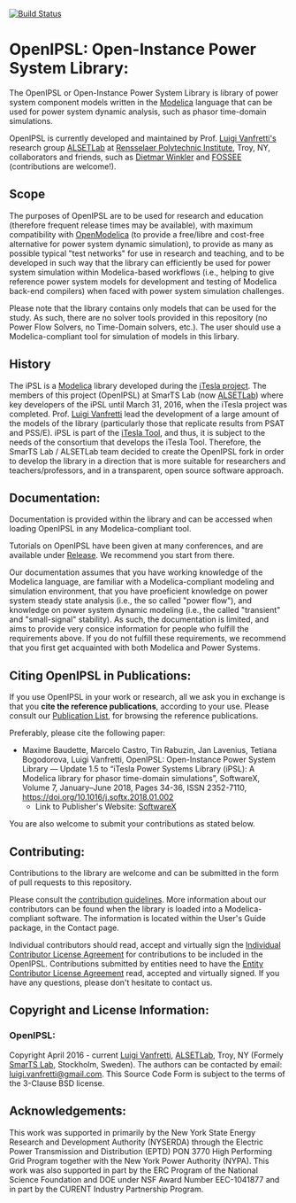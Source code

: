<!---
[![Build Status](https://travis-ci.org/OpenIPSL/OpenIPSL.svg?branch=master)](https://travis-ci.org/OpenIPSL/OpenIPSL)
[![Documentation Status](https://readthedocs.org/projects/openipsl/badge/?version=latest)](http://openipsl.readthedocs.io/en/latest/?badge=latest)
-->
[![Build Status](https://github.com/openipsl/openipsl/actions/workflows/checkCI.yml/badge.svg?branch=master)](https://github.com/OpenIPSL/OpenIPSL/actions)

# **OpenIPSL**: Open-Instance Power System Library:
The OpenIPSL or Open-Instance Power System Library is library of power system component models written in the [Modelica](http://modelica.org) language that can be used for power system dynamic analysis, such as phasor time-domain simulations.

OpenIPSL is currently developed and maintained by Prof. [Luigi Vanfretti's](https://github.com/lvanfretti) research group [ALSETLab](https://github.com/ALSETLab) at [Rensselaer Polytechnic Institute](http://rpi.edu), Troy, NY, collaborators and friends, such as [Dietmar Winkler](https://github.com/dietmarw) and [FOSSEE](https://om.fossee.in/fellowship2018) (contributions are welcome!).

## Scope
The purposes of OpenIPSL are to be used for research and education (therefore frequent release times may be available), with maximum compatibility with [OpenModelica](http://openmodelica.org/) (to provide a free/libre and cost-free alternative for power system dynamic simulation), to provide as many as possible typical "test networks" for use in research and teaching, and to be developed in such way that the library can efficiently be used for power system simulation within Modelica-based workflows (i.e., helping to give reference power system models for development and testing of Modelica back-end compilers) when faced with power system simulation challenges.

Please note that the library contains only models that can be used for the study. As such, there are no solver tools provided in this repository (no Power Flow Solvers, no Time-Domain solvers, etc.).
The user should use a Modelica-compliant tool for simulation of models in this lirbary.

## History
The iPSL is a [Modelica](https://www.modelica.org) library developed during the [iTesla project](http://www.itesla-project.eu/).
The members of this project (OpenIPSL) at SmarTS Lab (now [ALSETLab](https://github.com/ALSETLab)) where key developers of the iPSL until March 31, 2016, when the iTesla project was completed.
Prof. [Luigi Vanfretti](https://github.com/lvanfretti) lead the development of a large amount of the models of the library (particularly those that replicate results from PSAT and PSS/E).
iPSL is part of the [iTesla Tool](https://github.com/itesla/ipst), and thus, it is subject to the needs of the consortium that develops the iTesla Tool.
Therefore, the SmarTS Lab / ALSETLab team decided to create the OpenIPSL fork in order to develop the library in a direction that is more suitable for researchers and teachers/professors, and in a transparent, open source software approach.

## Documentation:
Documentation is provided within the library and can be accessed when loading OpenIPSL in any Modelica-compliant tool.

Tutorials on OpenIPSL have been given at many conferences, and are available under [Release](https://github.com/OpenIPSL/OpenIPSL/releases).
We recommend you start from there.

Our documentation assumes that you have working knowledge of the Modelica language, are familiar with a Modelica-compliant modeling and simulation environment, that you have proeficient knowledge on power system steady state analysis (i.e., the so called "power flow"), and knowledge on power system dynamic modeling (i.e., the called "transient" and "small-signal" stability). As such, the documentation is limited, and aims to provide very consice information for people who fulfill the requirements above. If you do not fulfill these requirements, we recommend that you first get acquainted with both Modelica and Power Systems.

## Citing OpenIPSL in Publications:
If you use OpenIPSL in your work or research, all we ask you in exchange is that you **cite the reference publications**, according to your use.
Please consult our [Publication List](http://openipsl.readthedocs.io/en/latest/publications.html), for browsing the reference publications.

Preferably, please cite the following paper:
  - Maxime Baudette, Marcelo Castro, Tin Rabuzin, Jan Lavenius, Tetiana Bogodorova, Luigi Vanfretti, OpenIPSL: Open-Instance Power System Library — Update 1.5 to “iTesla Power Systems Library (iPSL): A Modelica library for phasor time-domain simulations”, SoftwareX, Volume 7, January–June 2018, Pages 34-36, ISSN 2352-7110, https://doi.org/10.1016/j.softx.2018.01.002
    - Link to Publisher's Website: [SoftwareX](https://www.sciencedirect.com/science/article/pii/S2352711018300050)

You are also welcome to submit your contributions as stated below.

## Contributing:
Contributions to the library are welcome and can be submitted in the form of pull requests to this repository. 

Please consult the [contribution guidelines](http://openipsl.readthedocs.io/en/latest/community/contributing.html). More information about our contributors can be found when the library is loaded into a Modelica-compliant software. The information is located within the User's Guide package, in the Contact page.

Individual contributors should read, accept and virtually sign the [Individual Contributor License Agreement](https://github.com/OpenIPSL/OpenIPSL/tree/master/OpenIPSL/Resources/legal/cla-individual.md) for contributions to be included in the OpenIPSL. Contributions submitted by entities need to have the [Entity Contributor License Agreement](https://github.com/OpenIPSL/OpenIPSL/tree/master/OpenIPSL/Resources/legal/cla-individual.md) read, accepted and virtually signed. If you have any questions, please don't hesitate to contact us.

## Copyright and License Information:

### OpenIPSL:
Copyright April 2016 - current [Luigi Vanfretti](https://github.com/lvanfretti), [ALSETLab](https://github.com/ALSETLab), Troy, NY (Formely [SmarTS Lab](http://openipsl.readthedocs.io/en/latest/community/community-home.html), Stockholm, Sweden). 
The authors can be contacted by email: [luigi.vanfretti@gmail.com](href="mailto:luigi.vanfretti@gmail.com?subject=From_OpenIPSL_in_Github").
This Source Code Form is subject to the terms of the 3-Clause BSD license.

## Acknowledgements:

This work was supported in primarily by the New York State Energy Research and Development Authority (NYSERDA) through the Electric Power Transmission and Distribution (EPTD) PON 3770 High Performing Grid Program together with the New York Power Authority (NYPA). This work was also supported in part by the ERC Program of the National Science Foundation and DOE under NSF Award Number EEC-1041877 and in part by the CURENT Industry Partnership Program.
